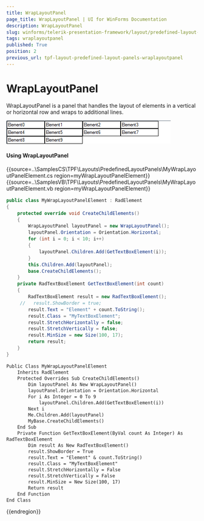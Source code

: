 ```yaml
---
title: WrapLayoutPanel
page_title: WrapLayoutPanel | UI for WinForms Documentation
description: WrapLayoutPanel
slug: winforms/telerik-presentation-framework/layout/predefined-layout-panels/wraplayoutpanel
tags: wraplayoutpanel
published: True
position: 2
previous_url: tpf-layout-predefined-layout-panels-wraplayoutpanel
---
```


# WrapLayoutPanel 

WrapLayoutPanel is a panel that handles the layout of elements in a vertical or horizontal row and wraps to additional lines.

![tpf-layout-predefined-layout-panels-wraplayoutpanel 001](images/tpf-layout-predefined-layout-panels-wraplayoutpanel001.png)

#### Using WrapLayoutPanel

{{source=..\SamplesCS\TPF\Layouts\PredefinedLayoutPanels\MyWrapLayoutPanelElement.cs region=myWrapLayoutPanelElement}} 
{{source=..\SamplesVB\TPF\Layouts\PredefinedLayoutPanels\MyWrapLayoutPanelElement.vb region=myWrapLayoutPanelElement}} 

````C#
public class MyWrapLayoutPanelElement : RadElement
{
    protected override void CreateChildElements()
    {
        WrapLayoutPanel layoutPanel = new WrapLayoutPanel();
        layoutPanel.Orientation = Orientation.Horizontal;
        for (int i = 0; i < 10; i++)
        {
            layoutPanel.Children.Add(GetTextBoxElement(i));
        }
        this.Children.Add(layoutPanel);
        base.CreateChildElements();
    }
    private RadTextBoxElement GetTextBoxElement(int count)
    {
        RadTextBoxElement result = new RadTextBoxElement();
     //   result.ShowBorder = true;
        result.Text = "Element" + count.ToString();
        result.Class = "MyTextBoxElement";
        result.StretchHorizontally = false;
        result.StretchVertically = false;
        result.MinSize = new Size(100, 17);
        return result;
    }
}

````
````VB.NET
Public Class MyWrapLayoutPanelElement
    Inherits RadElement
    Protected Overrides Sub CreateChildElements()
        Dim layoutPanel As New WrapLayoutPanel()
        layoutPanel.Orientation = Orientation.Horizontal
        For i As Integer = 0 To 9
            layoutPanel.Children.Add(GetTextBoxElement(i))
        Next i
        Me.Children.Add(layoutPanel)
        MyBase.CreateChildElements()
    End Sub
    Private Function GetTextBoxElement(ByVal count As Integer) As RadTextBoxElement
        Dim result As New RadTextBoxElement()
        result.ShowBorder = True
        result.Text = "Element" & count.ToString()
        result.Class = "MyTextBoxElement"
        result.StretchHorizontally = False
        result.StretchVertically = False
        result.MinSize = New Size(100, 17)
        Return result
    End Function
End Class

````

{{endregion}}

